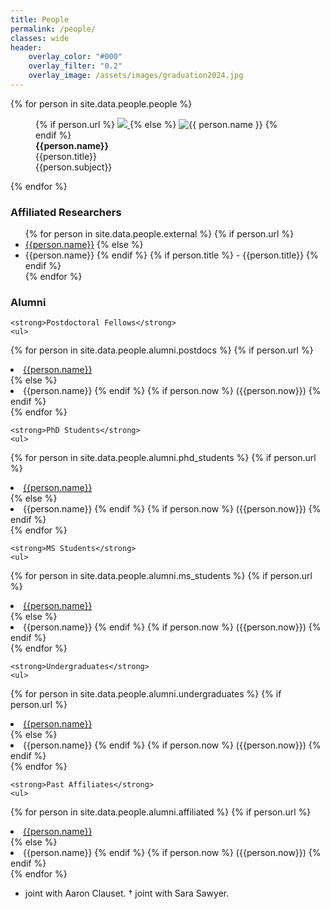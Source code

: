 ```yaml
---
title: People
permalink: /people/
classes: wide
header:
    overlay_color: "#000"
    overlay_filter: "0.2"
    overlay_image: /assets/images/graduation2024.jpg
---
```


<div>
{% for person in site.data.people.people %}
    <figure>
    {% if person.url %}
        <a href=
            {% if person.url contains "://" %}
              "{{ person.url }}"
            {% else %}
              "{{ person.url | relative_url }}"
            {% endif %}
            title="{{ person.name }}"
        >
        <img class="thumb" src=
          {% if person.image_path contains "://" %}
            "{{ person.image_path }}"
          {% else %}
            "{{ person.image_path | relative_url }}"
          {% endif %}
          >
        </a>
    {% else %}
        <img class="thumb" src=
          {% if person.image_path contains "://" %}
            "{{ person.image_path }}"
          {% else %}
            "{{ person.image_path | relative_url }}"
          {% endif %}
          alt="{{ person.name }}">
    {% endif %}
    <figcaption>
        <strong>{{person.name}}</strong><br>
        {{person.title}}<br>
        {{person.subject}}
    </figcaption>
    </figure>
{% endfor %}
</div>

<div>
    <h3>Affiliated Researchers</h3>
    <ul>
{% for person in site.data.people.external %}
    {% if person.url %}
        <li><a href="{{ person.url}}" target="_blank">{{person.name}}</a>        
    {% else %}
        <li>{{person.name}}
    {% endif %}
    {% if person.title %}
        - {{person.title}}
    {% endif %}
    </li>
{% endfor %}
    </ul>
</div>

<div>
    <h3>Alumni</h3>
    
    <strong>Postdoctoral Fellows</strong>
    <ul>
{% for person in site.data.people.alumni.postdocs %}
    {% if person.url %}
        <li><a href="{{ person.url}}" target="_blank">{{person.name}}</a>        
    {% else %}
        <li>{{person.name}}
    {% endif %}
    {% if person.now %}
        ({{person.now}})
    {% endif %}
    </li>
{% endfor %}
    </ul>

    <strong>PhD Students</strong>
    <ul>
{% for person in site.data.people.alumni.phd_students %}
    {% if person.url %}
        <li><a href="{{ person.url}}" target="_blank">{{person.name}}</a>        
    {% else %}
        <li>{{person.name}}
    {% endif %}
    {% if person.now %}
        ({{person.now}})
    {% endif %}
    </li>
{% endfor %}
    </ul>

    <strong>MS Students</strong>
    <ul>
{% for person in site.data.people.alumni.ms_students %}
    {% if person.url %}
        <li><a href="{{ person.url}}" target="_blank">{{person.name}}</a>        
    {% else %}
        <li>{{person.name}}
    {% endif %}
    {% if person.now %}
        ({{person.now}})
    {% endif %}
    </li>
{% endfor %}
    </ul>

    <strong>Undergraduates</strong>
    <ul>
{% for person in site.data.people.alumni.undergraduates %}
    {% if person.url %}
        <li><a href="{{ person.url}}" target="_blank">{{person.name}}</a>        
    {% else %}
        <li>{{person.name}}
    {% endif %}
    {% if person.now %}
        ({{person.now}})
    {% endif %}
    </li>
{% endfor %}
    </ul>

    <strong>Past Affiliates</strong>
    <ul>
{% for person in site.data.people.alumni.affiliated %}
    {% if person.url %}
        <li><a href="{{ person.url}}" target="_blank">{{person.name}}</a>        
    {% else %}
        <li>{{person.name}}
    {% endif %}
    {% if person.now %}
        ({{person.now}})
    {% endif %}
    </li>
{% endfor %}
    </ul>

* joint with Aaron Clauset.
† joint with Sara Sawyer.
</div>